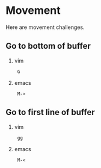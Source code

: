 Movement
========

Here are movement challenges.

Go to bottom of buffer
----------------------

1. vim

        G

1. emacs

        M->

Go to first line of buffer
--------------------------

1. vim

        gg

1. emacs

        M-<
